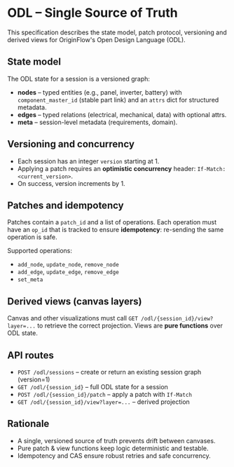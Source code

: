 # ODL – Single Source of Truth

This specification describes the state model, patch protocol, versioning and
derived views for OriginFlow's Open Design Language (ODL).

## State model
The ODL state for a session is a versioned graph:
- **nodes** – typed entities (e.g., panel, inverter, battery) with
  `component_master_id` (stable part link) and an `attrs` dict for structured
  metadata.
- **edges** – typed relations (electrical, mechanical, data) with optional attrs.
- **meta** – session-level metadata (requirements, domain).

## Versioning and concurrency
- Each session has an integer `version` starting at 1.
- Applying a patch requires an **optimistic concurrency** header:
  `If-Match: <current_version>`.
- On success, version increments by 1.

## Patches and idempotency
Patches contain a `patch_id` and a list of operations. Each operation must have
an `op_id` that is tracked to ensure **idempotency**: re-sending the same
operation is safe.

Supported operations:
- `add_node`, `update_node`, `remove_node`
- `add_edge`, `update_edge`, `remove_edge`
- `set_meta`

## Derived views (canvas layers)
Canvas and other visualizations must call `GET /odl/{session_id}/view?layer=...`
to retrieve the correct projection. Views are **pure functions** over ODL state.

## API routes
- `POST /odl/sessions` – create or return an existing session graph (version=1)
- `GET /odl/{session_id}` – full ODL state for a session
- `POST /odl/{session_id}/patch` – apply a patch with `If-Match`
- `GET /odl/{session_id}/view?layer=...` – derived projection

## Rationale
- A single, versioned source of truth prevents drift between canvases.
- Pure patch & view functions keep logic deterministic and testable.
- Idempotency and CAS ensure robust retries and safe concurrency.
